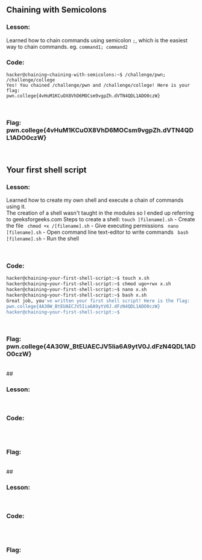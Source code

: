 ## Chaining with Semicolons

### Lesson:
Learned how to chain commands using semicolon ```;```, which is the easiest way to chain commands.
eg. ```command1; command2```
<br>

### Code:
```
hacker@chaining~chaining-with-semicolons:~$ /challenge/pwn; /challenge/college
Yes! You chained /challenge/pwn and /challenge/college! Here is your flag:
pwn.college{4vHuM1KCuOX8VhD6MOCsm9vgpZh.dVTN4QDL1ADO0czW}

```
<br>

### Flag: pwn.college{4vHuM1KCuOX8VhD6MOCsm9vgpZh.dVTN4QDL1ADO0czW}

<br>

## Your first shell script

### Lesson:
Learned how to create my own shell and execute a chain of commands using it. <br>
The creation of a shell wasn't taught in the modules so I ended up referring to geeksforgeeks.com
Steps to create a shell:
```touch [filename].sh``` - Create the file
``` chmod +x /[filename].sh``` - Give executing permissions
``` nano [filename].sh``` - Open command line text-editor to write commands
``` bash [filename].sh``` - Run the shell

<br>

### Code:
```bash
hacker@chaining~your-first-shell-script:~$ touch x.sh
hacker@chaining~your-first-shell-script:~$ chmod ugo+rwx x.sh
hacker@chaining~your-first-shell-script:~$ nano x.sh
hacker@chaining~your-first-shell-script:~$ bash x.sh
Great job, you've written your first shell script! Here is the flag:
pwn.college{4A30W_BtEUAECJV5Iia6A9ytV0J.dFzN4QDL1ADO0czW}
hacker@chaining~your-first-shell-script:~$
```
<br>

### Flag: pwn.college{4A30W_BtEUAECJV5Iia6A9ytV0J.dFzN4QDL1ADO0czW}

<br>
##

### Lesson:

<br>

### Code:
```bash

```
<br>

### Flag:

<br>
##

### Lesson:

<br>

### Code:
```bash

```
<br>

### Flag:

<br>
